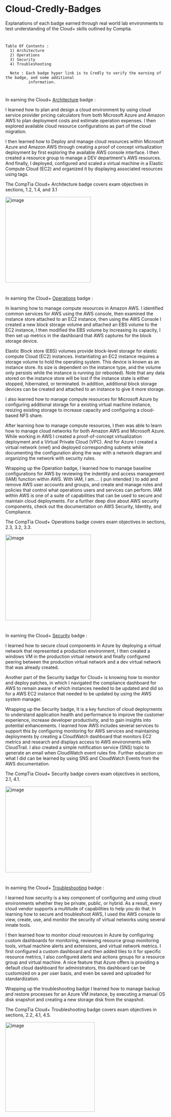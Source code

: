 # Cloud-Credly-Badges
Explanations of each badge earned through real world lab environments to test understanding of the Cloud+ skills outlined by Comptia.

#

    Table Of Contents :
      1) Architecture
      2) Operations
      3) Security
      4) Troubleshooting

      Note : Each badge hyper link is to Credly to verify the earning of the badge, and some additional 
              information.
#

In earning the Cloud+ [Architecture](https://www.credly.com/badges/257ce92a-0d1c-4486-9ff6-2be8973954bf/public_url) badge : 

I learned how to plan and design a cloud environment by using cloud service provider pricing calculators from both Microsoft Azure and Amazon AWS to plan deployment costs and estimate operation expenses. I then explored available cloud resource configurations as part of the cloud migration. 

I then learned how to Deploy and manage cloud resources within Microsoft Azure and Amazon AWS through creating a proof of concept virtualization deployment by first exploring the available AWS console interface. I then created a resource group to manage a DEV department's AWS resources. And finally, I deployed, configured and scaled a virtual machine in a Elastic Compute Cloud (EC2) and organized it by displaying associated resources using tags. 

The CompTia Cloud+ Architecture badge covers exam objectives in sections, 1.2, 1.4, and 3.1


<img width="267" alt="image" src="https://github.com/Austin44B/Cloud-Credly-Badges/assets/134319619/fc3f2f08-eced-4973-af14-a9f569f2d9c8">

#

In earning the Cloud+ [Operations](https://www.credly.com/badges/c68aa762-7da1-40c8-86bb-e0d1a31f75b6/public_url) badge : 

In learning how to manage compute resources in Amazon AWS. I identified common services for AWS using the AWS console, then examined the instance store attached to an EC2 instance, then using the AWS Console I created a new block storage volume and attached an EBS volume to the EC2 instance, I then modified the EBS volume by increasing its capacity, I then set up metrics in the dashboard that AWS captures for the block storage device.

Elastic Block store (EBS) volumes provide block-level storage for elastic compute Cloud (EC2) instances. Instantiating an EC2 instance requires a storage volume to hold the operating system. This device is known as an instance store. Its size is dependent on the instance type, and the volume only persists while the instance is running (or rebooted). Note that any data stored on the instance store will be lost if the instance state is either stopped, hibernated, or terminated. In addition, additional block storage devices can be created and attached to an instance to give it more storage. 

I also learned how to manage compute resources for Microsoft Azure by configuring additional storage for a existing virtual machine instance, resizing existing storage to increase capacity and configuring a cloud-based NFS share. 

After learning how to manage compute resources, I then was able to learn how to manage cloud networks for both Amazon AWS and Microsoft Azure. While working in AWS I created a proof-of-concept virtualization deployment and a Virtual Private Cloud (VPC). And for Azure I created a virtual network (vnet) and deployed corresponding subnets while documenting the configuration along the way with a network diagram and organizing the network with security rules. 

Wrapping up the Operation badge, I learned how to manage baseline configurations for AWS by reviewing the indentity and access management (IAM) function within AWS. With IAM, I am…. ( pun intended )  to add and remove AWS user accounts and groups, and create and manage roles and policies that control what operations users and services can perform. IAM within AWS is one of a suite of capabilities that can be used to secure and maintain cloud deployments. For a further deep dive about AWS security components, check out the documentation on  AWS Security, Identity, and Compliance.

The CompTia Cloud+ Operations badge covers exam objectives in sections, 2.3,  3.2, 3.3.

<img width="267" alt="image" src="https://github.com/Austin44B/Cloud-Credly-Badges/assets/134319619/e07f1f4a-50a6-4703-9361-5f388b05d503">

#

In earning the Cloud+ [Security](https://www.credly.com/badges/594e2bff-ba6a-4eb7-8185-ae511647d9b2/public_url) badge : 

I learned how to secure cloud components in Azure by deploying a virtual network that represented a production environment, I then created a windows VM in the production virtual network and finally configured peering between the production virtual network and a dev virtual network that was already created. 

Another part of the Security badge for Cloud+ is knowing how to monitor and deploy patches, in which I navigated the compliance dashboard for AWS to remain aware of which instances needed to be updated and did so for a AWS EC2 instance that needed to be updated by using the AWS system manager.

Wrapping up the Security badge, It is a key function of cloud deployments to understand application health and performance to improve the customer experience, increase developer productivity, and to gain insights into potential enhancements. I learned how AWS includes several services to support this by configuring monitoring for AWS services and maintaining deployments by creating a CloudWatch dashboard that monitors EC2 metrics and research and displays access to AWS environments with CloudTrail. I also created a simple notification service (SNS) topic to generate an email when CloudWatch event rules fire. Further education on what I did can be learned by using SNS and CloudWatch Events from the AWS documentation.

The CompTia Cloud+ Security badge covers exam objectives in sections, 2.1, 4.1.

<img width="268" alt="image" src="https://github.com/Austin44B/Cloud-Credly-Badges/assets/134319619/6481ce8d-8266-48e8-847f-7e1b16a817c8">

#

In earning the Cloud+ [Troubleshooting](https://www.credly.com/badges/f9be9273-99c3-4edd-b8eb-48b73cd158ba/public_url) badge : 

I learned how security is a key component of configuring and using cloud environments whether they be private, public, or hybrid. As a result, every cloud vendor supports a multitude of capabilities to help you do that. In learning how to secure and troubleshoot AWS, I used the AWS console to view, create, use, and monitor the security of virtual networks using several innate tools.

I then learned how to monitor cloud resources in Azure by configuring custom dashboards for monitoring, reviewing resource group monitoring tools, virtual machine alerts and extensions, and virtual network metrics. I first configured a custom dashboard and then added tiles to it for specific resource metrics, I also configured alerts and actions groups for a resource group and virtual machine. A nice feature that Azure offers is providing a default cloud dashboard for administrators, this dashboard can be customized on a per user basis, and even be saved and uploaded for standardization. 

Wrapping up the troubleshooting badge I learned how to manage backup and restore processes for an Azure VM instance, by executing a manual OS disk snapshot and creating a new storage disk from the snapshot. 

The CompTia Cloud+ Troubleshooting badge covers exam objectives in sections, 2.2, 4.1, 4.5.

<img width="279" alt="image" src="https://github.com/Austin44B/Cloud-Credly-Badges/assets/134319619/7e649198-9dc2-4869-bf31-09572da7f60d">

#
